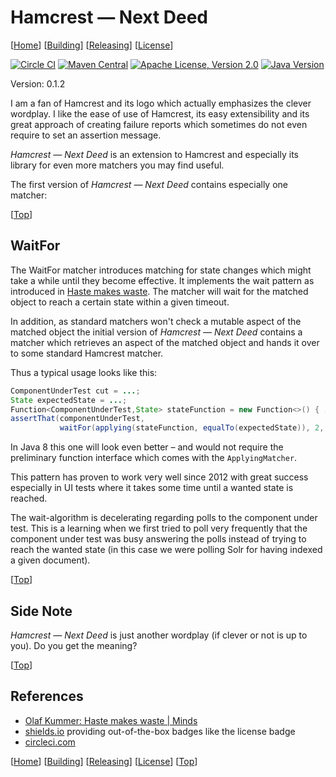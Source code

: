 # <a id="top"></a>Hamcrest &mdash; Next Deed

\[[Home][]]&nbsp;\[[Building][]]&nbsp;\[[Releasing][]]&nbsp;\[[License][]]

[![Circle CI][circleci-badge]][circleci-project]
[![Maven Central][mavencentral-badge]][mavencentral]
[![Apache License, Version 2.0][license-badge]][license]
[![Java Version][java-badge]][java]

Version: 0.1.2

I am a fan of Hamcrest and its logo which actually emphasizes the clever wordplay. I like the ease
of use of Hamcrest, its easy extensibility and its great approach of creating failure reports
which sometimes do not even require to set an assertion message.

*Hamcrest &mdash; Next Deed* is an extension to Hamcrest and especially its library for even
more matchers you may find useful.

The first version of *Hamcrest &mdash; Next Deed* contains especially one matcher:

\[[Top][]]

## WaitFor
 
The WaitFor matcher introduces matching for state changes which might take a while until they
become effective. It implements the wait pattern as introduced in [Haste makes waste][haste-minds].
The matcher will wait for the matched object to reach a certain state within a given timeout.

In addition, as standard matchers won't check a mutable aspect of the matched object the initial version of
*Hamcrest &mdash; Next Deed* contains a matcher which retrieves an aspect of the matched object and
hands it over to some standard Hamcrest matcher.

Thus a typical usage looks like this:

```java
ComponentUnderTest cut = ...;
State expectedState = ...;
Function<ComponentUnderTest,State> stateFunction = new Function<>() { ... };
assertThat(componentUnderTest,
           waitFor(applying(stateFunction, equalTo(expectedState)), 2, SECONDS));
```

In Java 8 this one will look even better &ndash; and would not require the preliminary function
interface which comes with the `ApplyingMatcher`.

This pattern has proven to work very well since 2012 with great success especially in UI tests where
it takes some time until a wanted state is reached.

The wait-algorithm is decelerating regarding polls to the component under test. This is a learning
when we first tried to poll very frequently that the component under test was busy answering the
polls instead of trying to reach the wanted state (in this case we were polling Solr for having
indexed a given document).

\[[Top][]]

## Side Note

*Hamcrest &mdash; Next Deed* is just another wordplay (if clever or not is up to you). Do you get
the meaning?

\[[Top][]]

## References

* [Olaf Kummer: Haste makes waste | Minds][haste-minds]
* [shields.io][]
    providing out-of-the-box badges like the license badge
* [circleci.com][]

\[[Home][]]&nbsp;\[[Building][]]&nbsp;\[[Releasing][]]&nbsp;\[[License][]]&nbsp;\[[Top][]]

<!-- Links -->

[Hamcrest]: <http://hamcrest.org/> "Hamcrest - Matchers that can be combined to create flexible expressions of intent"
[haste-minds]: <http://minds.coremedia.com/2012/11/29/haste-makes-waste/> "Haste makes waste | Minds"
[Trevels-2011]: <http://jedicoder.blogspot.de/2011/11/automated-gradle-project-deployment-to.html> "Yennick Trevels: Automated Gradle project deployment to Sonatype OSS Repository"
[shields.io]: <http://shields.io/> "Shields.io: Quality metadata badges for open source projects"
[circleci.com]: <https://circleci.com/> "Continuous Integration and Deployment - CircleCI"

[Home]: <./README.md> "Home"
[Building]: <./BUILDING.md> "Building Hamcrest Next Deed"
[Releasing]: <./RELEASING.md> "Building Hamcrest Next Deed"
[License]: <./LICENSE.md> "License of Hamcrest Next Deed"
[Top]: <#top>

<!-- Badges -->

[license]: <LICENSE.md> "Apache License, Version 2.0"
[license-badge]: <https://img.shields.io/badge/license-Apache%20License%2C%20Version%202.0-lightgrey.svg> "Apache License, Version 2.0"
[circleci-project]: <https://circleci.com/gh/mmichaelis/hamcrest-nextdeed>
[circleci-badge]: <https://circleci.com/gh/mmichaelis/hamcrest-nextdeed.svg?style=svg>
[java]: <http://www.oracle.com/technetwork/java/javase/downloads/index.html>
[java-badge]: <https://img.shields.io/badge/java-7-blue.svg>
[mavencentral]: <http://search.maven.org/#search|gav|1|g%3A%22com.github.mmichaelis%22%20AND%20a%3A%22hamcrest-nextdeed%22>
[mavencentral-badge]: <https://maven-badges.herokuapp.com/maven-central/com.github.mmichaelis/hamcrest-nextdeed/badge.svg>
